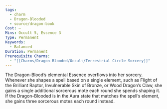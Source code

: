 ```yaml
---
tags:
  - charm
  - Dragon-Blooded
  - source/dragon-book
Cost: —
Mins: Occult 5, Essence 3
Type: Permanent
Keywords:
  - Balanced
Duration: Permanent
Prerequisite Charms:
  - "[[Charms/Dragon-Blooded/Occult/Terrestrial Circle Sorcery]]"
---
```

The Dragon-Blood’s elemental Essence overflows into her sorcery. Whenever she shapes a spell based on a single element, such as Flight of the Brilliant Raptor, Invulnerable Skin of Bronze, or Wood Dragon’s Claw, she gains a single additional sorcerous mote each round she spends shaping it. If the Dragon-Blooded is in the Aura state that matches the spell’s element, she gains three sorcerous motes each round instead. 